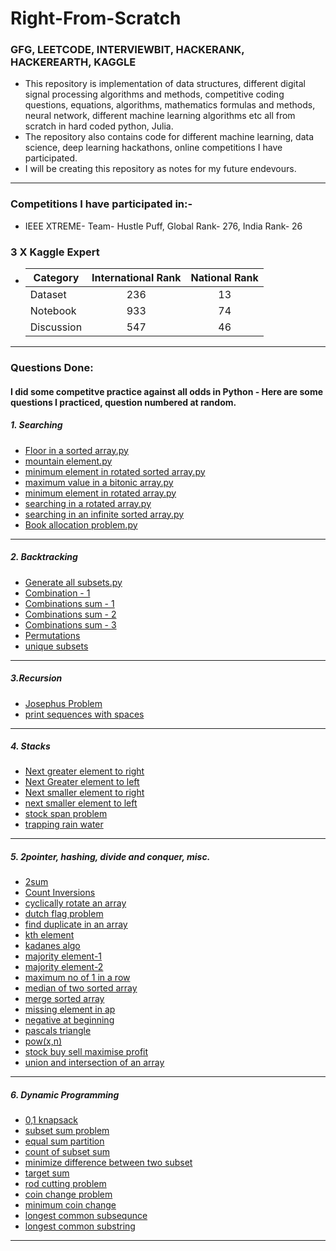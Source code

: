 # Right-From-Scratch 

### GFG, LEETCODE, INTERVIEWBIT, HACKERANK, HACKEREARTH, KAGGLE

- This repository is implementation of data structures, different digital signal processing algorithms and methods, competitive coding questions, equations, algorithms, mathematics formulas and methods, neural network, different machine learning algorithms etc all from scratch in hard coded python, Julia.
- The repository also contains code for different machine learning, data science, deep learning hackathons, online competitions I have participated.   
- I will be creating this repository as notes for my future endevours.
---
### Competitions I have participated in:- 
- IEEE XTREME- Team- Hustle Puff, Global Rank- 276, India Rank- 26

### 3 X Kaggle Expert

 -   | Category                   |International Rank | National Rank    |
     | -------------              |:-----------------:|:----------------:|
     | Dataset                    | 236               | 13               |
     | Notebook                   | 933               | 74               |
     | Discussion                 | 547               | 46               |
     
 ---
 
 ### Questions Done:
 #### I did some competitve practice against all odds in Python - Here are some questions I practiced, question numbered at random.
##### 1. Searching
- [Floor in a sorted array.py](https://github.com/abhishek-parashar/Right-From-Scratch/blob/master/DSA/Floor%20in%20a%20sorted%20array.py)
- [mountain element.py](https://github.com/abhishek-parashar/Right-From-Scratch/blob/master/DSA/mountain%20element.py)
- [minimum element in rotated sorted array.py](https://github.com/abhishek-parashar/Right-From-Scratch/blob/master/DSA/minimum%20element%20in%20a%20rotated%20sorted%20array.py)
- [maximum value in a bitonic array.py](https://github.com/abhishek-parashar/Right-From-Scratch/blob/master/DSA/maximum%20value%20in%20a%20bitonic%20array.py)
- [minimum element in rotated array.py](https://github.com/abhishek-parashar/Right-From-Scratch/blob/master/DSA/minimum%20element%20in%20rotated%20array..py)
- [searching in a rotated array.py](https://github.com/abhishek-parashar/Right-From-Scratch/blob/master/DSA/searching%20in%20a%20rotated%20array.py)
- [searching in an infinite sorted array.py](https://github.com/abhishek-parashar/Right-From-Scratch/blob/master/DSA/searching-infinite-sorted-array.py)
- [Book allocation problem.py](https://github.com/abhishek-parashar/Right-From-Scratch/blob/master/DSA/Book%20allocation%20Problem.py)
---
##### 2. Backtracking

- [Generate all subsets.py](https://github.com/abhishek-parashar/Right-From-Scratch/blob/master/DSA/Generate%20all%20subsets.py)
- [Combination - 1](https://github.com/abhishek-parashar/Right-From-Scratch/blob/master/DSA/combination-1.py)
- [Combinations sum - 1](https://github.com/abhishek-parashar/Right-From-Scratch/blob/master/DSA/combination%20sum%20I.py)
- [Combinations sum - 2 ](https://github.com/abhishek-parashar/Right-From-Scratch/blob/master/DSA/combination-sum-II.py)
- [Combinations sum - 3](https://github.com/abhishek-parashar/Right-From-Scratch/blob/master/DSA/combination-sum-3.py)
- [Permutations](https://github.com/abhishek-parashar/Right-From-Scratch/blob/master/DSA/permutations%20of%20an%20array.py)
- [unique subsets](https://github.com/abhishek-parashar/Right-From-Scratch/blob/master/DSA/unique-subsets-repeating-no.py)
---
##### 3.Recursion

- [Josephus Problem](https://github.com/abhishek-parashar/Right-From-Scratch/blob/master/DSA/josephus%20Problem.py)
- [print sequences with spaces](https://github.com/abhishek-parashar/Right-From-Scratch/blob/master/DSA/print%20sequences%20with%20spaces.py)
---
##### 4. Stacks

- [Next greater element to right](https://github.com/abhishek-parashar/Right-From-Scratch/blob/master/DSA/next-greater-element.py)
- [Next Greater element to left](https://github.com/abhishek-parashar/Right-From-Scratch/blob/master/DSA/next-greater-left.py)
- [Next smaller element to right](https://github.com/abhishek-parashar/Right-From-Scratch/blob/master/DSA/next-smaller-to-right.py)
- [next smaller element to left](https://github.com/abhishek-parashar/Right-From-Scratch/blob/master/DSA/next-smaller-to-left.py)
- [stock span problem](https://github.com/abhishek-parashar/Right-From-Scratch/blob/master/DSA/stock%20span%20problem.py)
- [trapping rain water](https://github.com/abhishek-parashar/Right-From-Scratch/blob/master/DSA/trapping%20rain%20water.py)
---
##### 5. 2pointer, hashing, divide and conquer, misc.
- [2sum](https://github.com/abhishek-parashar/Right-From-Scratch/blob/master/DSA/2%20sum.py)
- [Count Inversions](https://github.com/abhishek-parashar/Right-From-Scratch/blob/master/DSA/count%20inversions.py)
- [cyclically rotate an array](https://github.com/abhishek-parashar/Right-From-Scratch/blob/master/DSA/cyclically-rotate-array.py)
- [dutch flag problem](https://github.com/abhishek-parashar/Right-From-Scratch/blob/master/DSA/dutch%20flag%20problem.py)
- [find duplicate in an array](https://github.com/abhishek-parashar/Right-From-Scratch/blob/master/DSA/find%20duplicate%20in%20an%20array.py)
- [kth element](https://github.com/abhishek-parashar/Right-From-Scratch/blob/master/DSA/k%20th%20element.py)
- [kadanes algo](https://github.com/abhishek-parashar/Right-From-Scratch/blob/master/DSA/kadanes-algo.py)
- [majority element-1](https://github.com/abhishek-parashar/Right-From-Scratch/blob/master/DSA/majority%20elemenrt%20-1.py)
- [majority element-2](https://github.com/abhishek-parashar/Right-From-Scratch/blob/master/DSA/majority%20elements%202.py)
- [maximum no of 1 in a row](https://github.com/abhishek-parashar/Right-From-Scratch/blob/master/DSA/maximum%20no%20of%201's%20in%20a%20row.py)
- [median of two sorted array](https://github.com/abhishek-parashar/Right-From-Scratch/blob/master/DSA/median%20of%20two%20sorted%20array.py)
- [merge sorted array](https://github.com/abhishek-parashar/Right-From-Scratch/blob/master/DSA/merge%20sorted%20array.py)
- [missing element in ap](https://github.com/abhishek-parashar/Right-From-Scratch/blob/master/DSA/missing%20element%20in%20ap.py)
- [negative at beginning](https://github.com/abhishek-parashar/Right-From-Scratch/blob/master/DSA/negative-at-beginning.py)
- [pascals triangle](https://github.com/abhishek-parashar/Right-From-Scratch/blob/master/DSA/pascals%20triangle.py)
- [pow(x,n)](https://github.com/abhishek-parashar/Right-From-Scratch/blob/master/DSA/pow(x%2Cn).py)
- [stock buy sell maximise profit](https://github.com/abhishek-parashar/Right-From-Scratch/blob/master/DSA/stock%20buy%20sell%20maximise%20profit.py)
- [union and intersection of an array](https://github.com/abhishek-parashar/Right-From-Scratch/blob/master/DSA/union%20and%20intersection%20of%20an%20array.py)
---
##### 6. Dynamic Programming

- [0,1 knapsack](https://github.com/abhishek-parashar/Right-From-Scratch/blob/master/DSA/0-1knapsack.py)
- [subset sum problem](https://github.com/abhishek-parashar/Right-From-Scratch/blob/master/DSA/subset%20sum%20problem.py)
- [equal sum partition](https://github.com/abhishek-parashar/Right-From-Scratch/blob/master/DSA/equal%20sum%20partition.py)
- [count of subset sum](https://github.com/abhishek-parashar/Right-From-Scratch/blob/master/DSA/count%20of%20subset%20sum.py)
- [minimize difference between two subset](https://github.com/abhishek-parashar/Right-From-Scratch/blob/master/DSA/minimize%20difference%20between%20two%20subset.py)
- [target sum](https://github.com/abhishek-parashar/Right-From-Scratch/blob/master/DSA/target%20sum.py)
- [rod cutting problem](https://github.com/abhishek-parashar/Right-From-Scratch/blob/master/DSA/rod%20cutting%20problem.py)
- [coin change problem](https://github.com/abhishek-parashar/Right-From-Scratch/blob/master/DSA/coin%20change%20problem.py)
- [minimum coin change](https://github.com/abhishek-parashar/Right-From-Scratch/blob/master/DSA/minimum%20coin%20change.py)
- [longest common subsequnce](https://github.com/abhishek-parashar/Right-From-Scratch/blob/master/DSA/longest%20common%20subsequence.py)
- [longest common substring](https://github.com/abhishek-parashar/Right-From-Scratch/blob/master/DSA/longest%20common%20substring.py)
---

